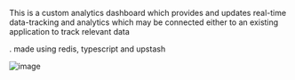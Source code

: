 This is a custom analytics dashboard which provides and updates real-time data-tracking and analytics which may be connected either to an existing application to track relevant data

. made using redis, typescript and upstash


![image](https://github.com/dhanyamd/custom-analytics/assets/163339354/97113309-b53c-49cc-aa2c-8eccffb33402)
